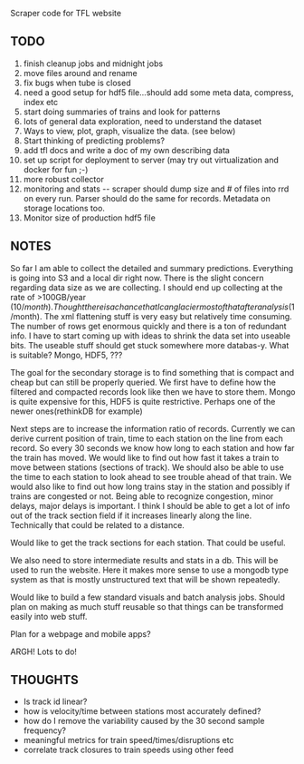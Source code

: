Scraper code for TFL website

TODO
----

1. finish cleanup jobs and midnight jobs
1. move files around and rename
1. fix bugs when tube is closed
1. need a good setup for hdf5 file...should add some meta data, compress, index etc
1. start doing summaries of trains and look for patterns
1. lots of general data exploration, need to understand the dataset
1. Ways to view, plot, graph, visualize the data. (see below)
1. Start thinking of predicting problems?
1. add tfl docs and write a doc of my own describing data
1. set up script for deployment to server (may try out virtualization and docker for fun ;-)
1. more robust collector
1. monitoring and stats -- scraper should dump size and # of files into rrd on every run. Parser should do the same for records. Metadata on storage locations too.
1. Monitor size of production hdf5 file

NOTES
-----

So far I am able to collect the detailed and summary predictions. Everything is going into S3 and a local dir right now. There is the slight concern regarding data size as we are collecting. I should end up collecting at the rate of >100GB/year ($10/month). Thought there is a chance that I can glacier most of that after analysis ($1/month). The xml flattening stuff is very easy but relatively time consuming. The number of rows get enormous quickly and there is a ton of redundant info. I have to start coming up with ideas to shrink the data set into useable bits. The useable stuff should get stuck somewhere more databas-y. What is suitable? Mongo, HDF5, ???

The goal for the secondary storage is to find something that is compact and cheap but can still be properly queried. We first have to define how the filtered and compacted records look like then we have to store them. Mongo is quite expensive for this, HDF5 is quite restrictive. Perhaps one of the newer ones(rethinkDB for example)

Next steps are to increase the information ratio of records. Currently we can derive current position of train, time to each station on the line from each record. So every 30 seconds we know how long to each station and how far the train has moved. We would like to find out how fast it takes a train to move between stations (sections of track). We should also be able to use the time to each station to look ahead to see trouble ahead of that train. We would also like to find out how long trains stay in the station and possibly if trains are congested or not. Being able to recognize congestion, minor delays, major delays is important. I think I should be able to get a lot of info out of the track section field if it increases linearly along the line. Technically that could be related to a distance.

Would like to get the track sections for each station. That could be useful.

We also need to store intermediate results and stats in a db. This will be used to run the website. Here it makes more sense to use a mongodb type system as that is mostly unstructured text that will be shown repeatedly.

Would like to build a few standard visuals and batch analysis jobs. Should plan on making as much stuff reusable so that things can be transformed easily into web stuff.

Plan for a webpage and mobile apps?

ARGH! Lots to do!


THOUGHTS
--------

* Is track id linear?
* how is velocity/time between stations most accurately defined?
* how do I remove the variability caused by the 30 second sample frequency?
* meaningful metrics for train speed/times/disruptions etc
* correlate track closures to train speeds using other feed
